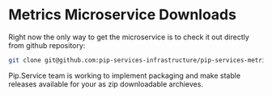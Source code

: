 # Metrics Microservice Downloads

Right now the only way to get the microservice is to check it out directly from github repository:

```bash
git clone git@github.com:pip-services-infrastructure/pip-services-metrics-node.git
```

Pip.Service team is working to implement packaging and make stable releases available for your 
as zip downloadable archieves.